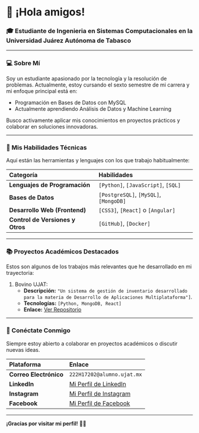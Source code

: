 # 👋 ¡Hola amigos! 

### 🎓 Estudiante de Ingenieria en Sistemas Computacionales en la Universidad Juárez Autónoma de Tabasco

---

### 💻 Sobre Mí

Soy un estudiante apasionado por la tecnología y la resolución de problemas. Actualmente, estoy cursando el sexto semestre de mi carrera y mi enfoque principal está en:
* Programación en Bases de Datos con MySQL
* Actualmente aprendiendo Análisis de Datos y Machine Learning

Busco activamente aplicar mis conocimientos en proyectos prácticos y colaborar en soluciones innovadoras.

---

### 🚀 Mis Habilidades Técnicas

Aquí están las herramientas y lenguajes con los que trabajo habitualmente:

| Categoría | Habilidades |
| :--- | :--- |
| **Lenguajes de Programación** | `[Python]`, `[JavaScript]`, `[SQL]` |
| **Bases de Datos** | `[PostgreSQL]`, `[MySQL]`, `[MongoDB]` |
| **Desarrollo Web (Frontend)** | `[CSS3]`, `[React]` o `[Angular]` |
| **Control de Versiones y Otros** | `[GitHub]`, `[Docker]` |

---

### 📚 Proyectos Académicos Destacados

Estos son algunos de los trabajos más relevantes que he desarrollado en mi trayectoria:

1.  Bovino UJAT:
    * **Descripción:** `"Un sistema de gestión de inventario desarrollado para la materia de Desarrollo de Aplicaciones Multiplataforma"]`.
    * **Tecnologías:** `[Python, MongoDB, React]`
    * **Enlace:** [Ver Repositorio](https://github.com/SAMUELMARTINEZ8/MiProyectoBovino)

---

### 📧 Conéctate Conmigo

Siempre estoy abierto a colaborar en proyectos académicos o discutir nuevas ideas.

| Plataforma | Enlace |
| :--- | :--- |
| **Correo Electrónico** | `222H17202@alumno.ujat.mx` |
| **LinkedIn** | [Mi Perfil de LinkedIn](www.linkedin.com/in/samuel-martinez-735978300) |
| **Instagram** | [Mi Perfil de Instagram](https://www.instagram.com/_samuelmartinez?igsh=MXFpOGp3OHR3b2Rrdw%3D%3D&utm_source=qr) |
| **Facebook** | [Mi Perfil de Facebook](https://www.facebook.com/share/19rJY5uECB/?mibextid=wwXIfr) |

---
**¡Gracias por visitar mi perfil!** 👨‍🎓
